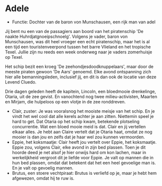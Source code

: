 # Adele 

 * Functie: Dochter van de baron von Munschausen, een rijk man van adel 

Jij bent nu een van de passagiers aan boord van het piratenschip 'De naakte Huhrdjatgnoeipschnoelg'. Volgens je vader, baron von Munschausen, was dit heel vroeger een echt piratenschip, maar het is al een tijd een touristenveerpond tussen het barre Vlieland en het tropische Texel. Jullie zijn nu reeds een week onderweg naar je vaders zomerhuisje op Texel. 

Het schip bezit een kroeg 'De zeehondjesdoodknuppelaars', maar door de meeste piraten gewoon 'De Aars' genoemd. Elke avond ontspanning zich hier alle bemanningsleden, inclusief jij, en dit is dan ook de locatie van deze Levend Cluedo. 

Drie dagen geleden heeft de kapitein, Lincoln, een bloedmooie drenkelinge, Otaria, uit de zee gevist. En vanochtend nog twee milieu-activisten, Maarten en Mirjam, die hulpeloos op een vlotje in de zee ronddreven. 

 * Clair, zuster: Je was vooralsnog het mooiste meisje van het schip. En je vindt het wel cool dat alle kerels achter je aan zitten. Niettemin speel je hard to get. Dat Otaria op het schip kwam, betekende plotseling concurrentie. Wat een bloed mooie meid is dat. Clair en jij vertellen elkaar alles. Je hebt aan Claire vertelt dat je Otaria haat, omdat ze nog mooier is dan jou en zelfs dat je haar wel zou kunnen vermoorden. 
 * Eppie, het koksmaatje: Clair heeft jou vertelt over Eppie, het koksmaatje. Eppie zou, volgens Clair, elke avond in zijn bed plassen. Toen je dit hoorde deed je net alsof je hier onwijs hard om kon lachen, maar in werkelijkheid vergroot dit je liefde voor Eppie. Je valt op mannen die in hun bed plassen, omdat dat betekent dat het een heel gevoelige man is. En je valt op gevoelig mannen. 
 * Brutus, een stoere vechtpiraat: Brutus is verliefd op je, maar je hebt hem afgewezen, omdat hij te ruw is. 